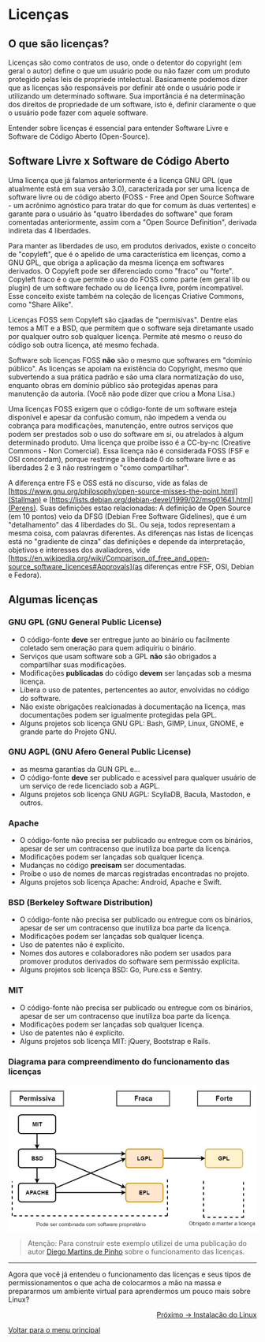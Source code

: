 # Licenças

## O que são licenças?

Licenças são como contratos de uso, onde o detentor do copyright (em geral o autor) define o que um usuário pode ou não fazer com um produto protegido pelas leis de propriede intelectual. Basicamente podemos dizer que as licenças são responsáveis por definir até onde o usuário pode ir utilizando um determinado software. Sua importância é na determinação dos direitos de propriedade de um software, isto é, definir claramente o que o usuário pode fazer com aquele software.

Entender sobre licenças é essencial para entender Software Livre e Software de Código Aberto (Open-Source).

## Software Livre x Software de Código Aberto

Uma licença que já falamos anteriormente é a licença GNU GPL (que atualmente está em sua versão 3.0), caracterizada por ser uma licença de software livre ou de código aberto (FOSS - Free and Open Source Software - um acrônimo agnóstico para tratar do que for comum às duas vertentes) e garante para o usuário às "quatro liberdades do software" que foram comentadas anteriormente, assim com a "Open Source Definition", derivada indireta das 4 liberdades.

Para manter as liberdades de uso, em produtos derivados, existe o conceito de "copyleft", que é o apelido de uma característica em licenças, como a GNU GPL, que obriga a aplicação da mesma licença em softwares derivados. O Copyleft pode ser diferenciado como "fraco" ou "forte". Copyleft fraco é o que permite o uso do FOSS como parte (em geral lib ou plugin) de um software fechado ou de licença livre, porém incompativel. Esse conceito existe também na coleção de licenças Criative Commons, como "Share Alike".

Licenças FOSS sem Copyleft são cjaadas de "permisivas". Dentre elas temos a MIT e a BSD, que permitem que o software seja diretamante usado por qualquer outro sob qualquer licença. Permite até mesmo o reuso do código sob outra licença, até mesmo fechada.

Software sob licenças FOSS **não** são o mesmo que softwares em "domínio público". As licenças se apoiam na existência do Copyright, mesmo que subvertendo a sua prática padrão e são uma clara normatização do uso, enquanto obras em domínio público são protegidas apenas para manutenção da autoria. (Você não pode dizer que criou a Mona Lisa.)

Uma licenças FOSS exigem que o código-fonte de um software esteja disponível e apesar da confusão comum, não impedem a venda ou cobrança para modificações, manutenção, entre outros serviços que podem ser prestados sob o uso do software em si, ou atrelados à algum determinado produto. Uma licença que proibe isso é a CC-by-nc (Creative Commons - Non Comercial). Essa licença não é considerada FOSS (FSF e OSI concordam), porque restringe a liberdade 0 do software livre e as liberdades 2 e 3 não restringem o "como compartilhar".

A diferença entre FS e OSS está no discurso, vide as falas de [https://www.gnu.org/philosophy/open-source-misses-the-point.html](Stallman) e [https://lists.debian.org/debian-devel/1999/02/msg01641.html](Perens). Suas definições estao relacionadas: A definição de Open Source (em 10 pontos) veio da DFSG (Debian Free Software Gidelines), que é um "detalhamento" das 4 liberdades do SL. Ou seja, todos representam a mesma coisa, com palavras diferentes. As diferenças nas listas de licenças está no "gradiente de cinza" das definições e depende da interpretação, objetivos e interesses dos avaliadores, vide [https://en.wikipedia.org/wiki/Comparison_of_free_and_open-source_software_licences#Approvals](as diferenças entre FSF, OSI, Debian e Fedora).

## Algumas licenças
### GNU GPL (GNU General Public License)
- O código-fonte **deve** ser entregue junto ao binário ou facilmente coletado sem oneração para quem adiquiriu o binário.
- Serviços que usam software sob a GPL **não** são obrigados a compartilhar suas modificações.
- Modificações **publicadas** do código **devem** ser lançadas sob a mesma licença.
- Libera o uso de patentes, pertencentes ao autor, envolvidas no código do software.
- Não existe obrigações realcionadas à documentação na licença, mas documentações podem ser igualmente protegidas pela GPL.
- Alguns projetos sob licença GNU GPL: Bash, GIMP, Linux, GNOME, e grande parte do Projeto GNU.

### GNU AGPL (GNU Afero General Public License)
- as mesma garantias da GUN GPL e...
- O código-fonte **deve** ser publicado e acessivel para qualquer usuário de um serviço de rede licenciado sob a AGPL.
- Alguns projetos sob licença GNU AGPL: ScyllaDB, Bacula, Mastodon, e outros.

### Apache
- O código-fonte não precisa ser publicado ou entregue com os binários, apesar de ser um contracenso que inutiliza boa parte da licença.
- Modificações podem ser lançadas sob qualquer licença.
- Mudanças no código **precisam** ser documentadas.
- Proíbe o uso de nomes de marcas registradas encontradas no projeto.
- Alguns projetos sob licença Apache: Android, Apache e Swift.

### BSD (Berkeley Software Distribution)
- O código-fonte não precisa ser publicado ou entregue com os binários, apesar de ser um contracenso que inutiliza boa parte da licença.
- Modificações podem ser lançadas sob qualquer licença.
- Uso de patentes não é explícito.
- Nomes dos autores e colaboradores não podem ser usados para promover produtos derivados do software sem permissão explícita.
- Alguns projetos sob licença BSD: Go, Pure.css e Sentry.

### MIT
- O código-fonte não precisa ser publicado ou entregue com os binários, apesar de ser um contracenso que inutiliza boa parte da licença.
- Modificações podem ser lançadas sob qualquer licença.
- Uso de patentes não é explícito.
- Alguns projetos sob licença MIT: jQuery, Bootstrap e Rails.

### Diagrama para compreendimento do funcionamento das licenças
<img align="center" src="../img/licencas.png" alt="Diagrama para compreendimento de funcionamento das licenças">

> Atenção: Para construir este exemplo utilizei de uma publicação do autor <a href="https://medium.com/code-prestige/como-funcionam-as-licen%C3%A7as-open-source-9ff1da677ccd">Diego Martins de Pinho</a> sobre o funcionamento das licenças.

---

Agora que você já entendeu o funcionamento das licenças e seus tipos de permissionamentos o que acha de colocarmos a mão na massa e prepararmos um ambiente virtual para aprendermos um pouco mais sobre Linux?

<p align="right">
  <a href="https://github.com/lanjoni/lpi4noobs/blob/main/content/intro/instalacao.md">Próximo -> Instalação do Linux</a>
</p>

<p align="left">
  <a href="https://github.com/lanjoni/lpi4noobs#roadmap">Voltar para o menu principal</a>
</p>
